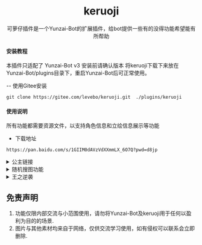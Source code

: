 <div style="text-align: center;">

<h1>keruoji</h1>


可萝仔插件是一个Yunzai-Bot的扩展插件，给bot提供一些有的没得功能希望能有所帮助

</div>


#### 安装教程

本插件只适配了 Yunzai-Bot v3 安装前请确认版本
将keruoji下载下来放在Yunzai-Bot/plugins目录下，重启Yunzai-Bot后可正常使用。

-- 使用Gitee安装
```
git clone https://gitee.com/levebo/keruoji.git  ./plugins/keruoji
```
#### 使用说明
所有功能都需要资源文件，以支持角色信息和立绘信息展示等功能
* 下载地址
```
https://pan.baidu.com/s/1GIIM0dAVzVdXXmmLX_6O7Q?pwd=d8jp
```

<details>
  <summary>公主链接</summary>
- 模拟抽卡 指令：!十连 | !10连 | !单抽
</details>
<details>
  <summary>随机搜图功能</summary>
- acg图片 指令：!gkd | !ldst | !涩图
</details>
<details>
  <summary>王之逆袭</summary>
    - 角色信息展示 指令：！kr 角色名称 | kr 角色称号 <br>
    - 角色立绘 指令：！kr 角色名称+立绘  <br>
    - 角色列表/职业列表 指令： ！kr 职业列表 | kr 职业名称+列表
</details>

## 免责声明

1. 功能仅限内部交流与小范围使用，请勿将Yunzai-Bot及keruoji用于任何以盈利为目的的场景.
2. 图片与其他素材均来自于网络，仅供交流学习使用，如有侵权可以联系会立即删除.
